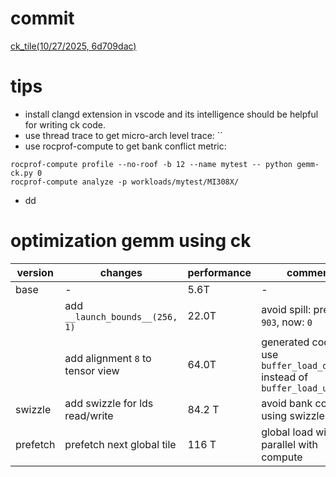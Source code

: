 # commit
[ck_tile(10/27/2025, 6d709dac)](https://github.com/ROCm/composable_kernel/commit/6d709dac41409a339b82a83ea59e03fbb37c7005)

# tips
 - install clangd extension in vscode and its intelligence should be helpful for writing ck code.
 - use thread trace to get micro-arch level trace: ``
 - use rocprof-compute to get bank conflict metric:
 ```
 rocprof-compute profile --no-roof -b 12 --name mytest -- python gemm-ck.py 0
 rocprof-compute analyze -p workloads/mytest/MI308X/
 ```
 - dd

# optimization gemm using ck
| version | changes | performance | comment |
| --- | --- | --- | --- |
| base| - | 5.6T | - |
|| add `__launch_bounds__(256, 1)`| 22.0T |avoid spill: previous: `903`, now: `0`| 
|| add alignment `8` to tensor view | 64.0T | generated code will use `buffer_load_dwordx4` instead of `buffer_load_ushort`|
| swizzle | add swizzle for lds read/write | 84.2 T | avoid bank conflict using swizzle |
| prefetch | prefetch next global tile | 116 T | global load will run parallel with compute |


